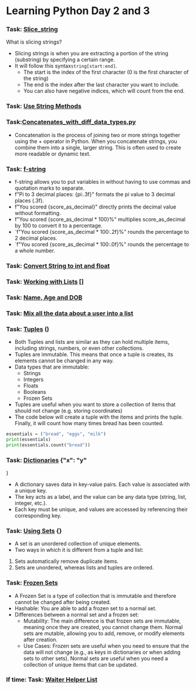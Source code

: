 # Learning Python Day 2 and 3

### Task: [Slice_string](Slice_string.py)

What is slicing strings?
* Slicing strings is when you are extracting a portion of the string (substring) by specifying a certain range. 
* It will follow this syntax```string[start:end]```.
    * The start is the index of the first character (0 is the first character of the string)
    * The end is the index after the last character you want to include. 
    * You can also have negative indices, which will count from the end. 

### Task: [Use String Methods](Use_String_Methods.py)

### Task:[Concatenates_with_diff_data_types.py](Concatenates_with_diff_data_types.py)
* Concatenation is the process of joining two or more strings together using the + operator in Python. When you concatenate strings, you combine them into a single, larger string. This is often used to create more readable or dynamic text.

### Task: [f-string](f-string.py)
* f-string allows you to put variables in without having to use commas and quotation marks to separate. 
* f"Pi to 3 decimal places: {pi:.3f}" formats the pi value to 3 decimal places (.3f).
* f"You scored {score_as_decimal}" directly prints the decimal value without formatting.
* f"You scored {score_as_decimal * 100}%" multiplies score_as_decimal by 100 to convert it to a percentage.
* `f"You scored {score_as_decimal * 100:.2f}%" rounds the percentage to 2 decimal places.
* `f"You scored {score_as_decimal * 100:.0f}%" rounds the percentage to a whole number.

### Task: [Convert String to int and float](Convert_String_to_int_and_float.py)

### Task: [Working with Lists](Lists.py) []

### Task: [Name, Age and DOB](Name_Age_DOB.py)

### Task: [Mix all the data about a user into a list](Mix_data_into_a_list.py)

### Task: [Tuples](Tuples.py) ()
* Both Tuples and lists are similar as they can hold multiple items, including strings, numbers, or even other collections.
* Tuples are immutable. This means that once a tuple is creates, its elements cannot be changed in any way. 
* Data types that are immutable: 
  * Strings
  * Integers
  * Floats
  * Booleans 
  * Frozen Sets
* Tuples are useful when you want to store a collection of items that should not change (e.g. storing coordinates)
* The code below will create a tuple with the items and prints the tuple. Finally, it will count how many times bread has been counted. 
```python
essentials = ("bread", "eggs", "milk")
print(essentials)
print(essentials.count("bread"))
```

### Task: [Dictionaries](Dictionaries.py) {"x": "y"
}
* A dictionary saves data in key-value pairs. Each value is associated with a unique key. 
* The key acts as a label, and the value can be any data type (string, list, integer, etc.). 
* Each key must be unique, and values are accessed by referencing their corresponding key.

### Task: [Using Sets](Using%20Sets.py) {}
* A set is an unordered collection of unique elements.
* Two ways in which it is different from a tuple and list:
1) Sets automatically remove duplicate items.
2) Sets are unordered, whereas lists and tuples are ordered. 

### Task: [Frozen Sets](Frozen_set.py)
* A Frozen Set is a type of collection that is immutable and therefore cannot be changed after being created. 
* Hashable: You are able to add a frozen set to a normal set.
* Differences between a normal set and a frozen set: 
  * Mutability: The main difference is that frozen sets are immutable, meaning once they are created, you cannot change them. Normal sets are mutable, allowing you to add, remove, or modify elements after creation.
  * Use Cases: Frozen sets are useful when you need to ensure that the data will not change (e.g., as keys in dictionaries or when adding sets to other sets). Normal sets are useful when you need a collection of unique items that can be updated.

### If time: Task: [Waiter Helper List](Waiter_helper_list.py)
